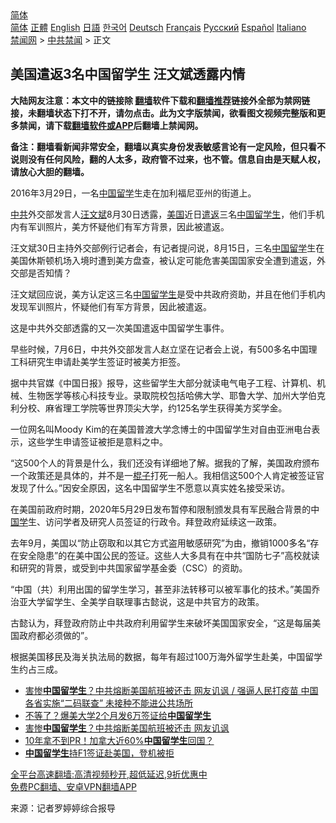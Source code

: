  <!-- 面包屑导航 --> <div class="breadcrumb"><!-- GTranslate: https://gtranslate.io/ -->  <div class="switcher notranslate">  <div class="selected">  <a href="#" onclick="return false;"> 简体</a>  </div>  <div class="option">  <a href="https://www.bannedbook.org" onclick="doGTranslate('zh-CN|zh-CN');jQuery('div.switcher div.selected a').html(jQuery(this).html());return false;" title="简体中文" class="nturl selected"> 简体</a>  <a href="https://www.bannedbook.org/zh-tw/" onclick="doGTranslate('zh-CN|zh-TW');jQuery('div.switcher div.selected a').html(jQuery(this).html());return false;" title="繁體中文" class="nturl"> 正體</a>  <a href="https://www.bannedbook.org/en/" onclick="doGTranslate('zh-CN|en');jQuery('div.switcher div.selected a').html(jQuery(this).html());return false;" title="English" class="nturl"> English</a>  <a href="https://www.bannedbook.org/ja/" onclick="doGTranslate('zh-CN|ja');jQuery('div.switcher div.selected a').html(jQuery(this).html());return false;" title="日本語" class="nturl"> 日語</a>  <a href="https://www.bannedbook.org/ko/" onclick="doGTranslate('zh-CN|ko');jQuery('div.switcher div.selected a').html(jQuery(this).html());return false;" title="한국어" class="nturl"> 한국어</a>  <a href="https://www.bannedbook.org/de/" onclick="doGTranslate('zh-CN|de');jQuery('div.switcher div.selected a').html(jQuery(this).html());return false;" title="Deutsch" class="nturl"> Deutsch</a>  <a href="https://www.bannedbook.org/fr/" onclick="doGTranslate('zh-CN|fr');jQuery('div.switcher div.selected a').html(jQuery(this).html());return false;" title="Français" class="nturl"> Français</a>  <a href="https://www.bannedbook.org/ru/" onclick="doGTranslate('zh-CN|ru');jQuery('div.switcher div.selected a').html(jQuery(this).html());return false;" title="Русский" class="nturl"> Русский</a>  <a href="https://www.bannedbook.org/es/" onclick="doGTranslate('zh-CN|es');jQuery('div.switcher div.selected a').html(jQuery(this).html());return false;" title="Español" class="nturl"> Español</a>  <a href="https://www.bannedbook.org/it/" onclick="doGTranslate('zh-CN|it');jQuery('div.switcher div.selected a').html(jQuery(this).html());return false;" title="Italiano" class="nturl"> Italiano</a>  </div>  </div>      <div class='breadcrumb-sub'><!-- Breadcrumb NavXT 6.3.0 --> <a href="https://www.bannedbook.org/" class="home">禁闻网</a> &gt; <a href="https://www.bannedbook.org/bnews/cbnews/" class="category">中共禁闻</a> &gt; 正文</div></div><h2>美国遣返3名中国留学生 汪文斌透露内情</h2> <p class="notice"><b>大陆网友注意：本文中的链接除 <a href="https://github.com/bannedbook/fanqiang" >翻墙</a>软件下载和<a href="https://github.com/killgcd/justmysocks/blob/master/README.md">翻墙推荐</a>链接外全部为禁网链接，未翻墙状态下打不开，请勿点击。此为文字版禁闻，欲看图文视频完整版和更多禁闻，请下载<a href="https://github.com/bannedbook/fanqiang">翻墙软件或APP</a>后翻墙上禁闻网。</p><p>备注：翻墙看新闻非常安全，翻墙以真实身份发表敏感言论有一定风险，但只看不说则没有任何风险，翻的人太多，政府管不过来，也不管。信息自由是天赋人权，请放心大胆的翻墙。</b></p>  <div class="entry"> <p id="conimg">2016年3月29日，一名<a href="https://www.bannedbook.org/bnews/tag/%E4%B8%AD%E5%9B%BD/" class="st_tag internal_tag" rel="tag" title="标签 中国 下的日志">中国</a><a href="https://www.bannedbook.org/bnews/tag/%E7%95%99%E5%AD%A6/" class="st_tag internal_tag" rel="tag" title="标签 留学 下的日志">留学</a>生走在加利福尼亚州的街道上。</p> <p><a href="https://www.bannedbook.org/bnews/tag/%e4%b8%ad%e5%85%b1/" class="st_tag internal_tag" rel="tag" title="标签 中共 下的日志">中共</a>外交部发言人<a href="https://www.bannedbook.org/bnews/tag/%e6%b1%aa%e6%96%87%e6%96%8c/" class="st_tag internal_tag" rel="tag" title="标签 汪文斌 下的日志">汪文斌</a>8月30日透露，<a href="https://www.bannedbook.org/bnews/tag/%e7%be%8e%e5%9b%bd/" class="st_tag internal_tag" rel="tag" title="标签 美国 下的日志">美国</a>近日<a href="https://www.bannedbook.org/bnews/tag/%e9%81%a3%e8%bf%94/" class="st_tag internal_tag" rel="tag" title="标签 遣返 下的日志">遣返</a>三名<span class='wp_keywordlink_affiliate'><a href="https://www.bannedbook.org/" title="中国" target="_blank">中国</a></span><a href="https://www.bannedbook.org/bnews/tag/%e7%95%99%e5%ad%a6%e7%94%9f/" class="st_tag internal_tag" rel="tag" title="标签 留学生 下的日志">留学生</a>，他们手机内有军训照片，美方怀疑他们有军方背景，因此被遣返。</p> <p>汪文斌30日主持外交部例行记者会，有记者提问说，8月15日，三名<a href="https://www.bannedbook.org/bnews/tag/%E4%B8%AD%E5%9B%BD%E7%95%99%E5%AD%A6/" class="st_tag internal_tag" rel="tag" title="标签 中国留学 下的日志">中国留学</a>生在美国休斯顿机场入境时遭到美方盘查，被认定可能危害美国国家安全遭到遣返，外交部是否知情？</p> <p>汪文斌回应说，美方认定这三名<a href="https://www.bannedbook.org/bnews/tag/%e4%b8%ad%e5%9b%bd%e7%95%99%e5%ad%a6%e7%94%9f/" class="st_tag internal_tag" rel="tag" title="标签 中国留学生 下的日志">中国留学生</a>是受中共政府资助，并且在他们手机内发现军训照片，怀疑他们有军方背景，因此被遣返。</p>  <p>这是中共外交部透露的又一次美国遣返中国留学生事件。</p> <p>早些时候，7月6日，中共外交部发言人赵立坚在记者会上说，有500多名中国理工科研究生申请赴美学生签证时被美方拒签。</p> <p>据中共官媒《中国日报》报导，这些留学生大部分就读电气电子工程、计算机、机械、生物医学等核心科技专业。录取院校包括哈佛大学、耶鲁大学、加州大学伯克利分校、麻省理工学院等世界顶尖大学，约125名学生获得美方奖学金。</p> <p>一位网名叫Moody Kim的在美国普渡大学念博士的中国留学生对自由亚洲电台表示，这些学生申请签证被拒是意料之中。</p>  <p>“这500个人的背景是什么，我们还没有详细地了解。据我的了解，美国政府颁布一个政策还是具体的，并不是一<span class='wp_keywordlink'><a href="https://www.bannedbook.org/forum11/topic309.html" title="禁片：“科学”的棍子" target="_blank">棍子</a></span>打死一船人。我相信这500个人肯定被签证官发现了什么。”因安全原因，这名中国留学生不愿意以真实姓名接受采访。</p> <p>在美国前政府时期，2020年5月29日发布暂停和限制颁发具有军民融合背景的中<span class='wp_keywordlink'><a href="https://www.bannedbook.org/forum24/" title="国学传统文化禁书" target="_blank">国学</a></span>生、访问学者及研究人员签证的行政令。拜登政府延续这一政策。</p> <p>去年9月，美国以“防止窃取和以其它方式盗用敏感研究”为由，撤销1000多名“存在安全隐患”的在美中国公民的签证。这些人大多具有在中共“国防七子”高校就读和研究的背景，或受到中共国家留学基金委（CSC）的资助。</p> <p>“中国（共）利用出国的留学生学习，甚至非法转移可以被军事化的技术。”美国乔治亚大学留学生、全美学自联理事古懿说，这是中共官方的政策。</p>  <p>古懿认为，拜登政府防止中共政府利用留学生来破坏美国国家安全，“这是每届美国政府都必须做的”。</p> <p>根据美国移民及海关执法局的数据，每年有超过100万海外留学生赴美，中国留学生约占三成。</p> <ul class='op-related-articles' title='相关阅读'> <li><a href='https://www.bannedbook.org/bnews/bannedvideo/20210822/1611263.html' target='_blank'>害惨<b>中国留学生</b>？中共熔断美国航班被还击 网友讥讽 /  强逼人民打疫苗 中国各省实施“二码联查” 未接种不能进公共场所</a></li> <li><a href='https://www.bannedbook.org/bnews/cnnews/20210821/1610351.html' target='_blank'>不等了？爆美大学2个月发6万签证给<b>中国留学生</b></a></li> <li><a href='https://www.bannedbook.org/bnews/cbnews/20210820/1609678.html' target='_blank'>害惨<b>中国留学生</b>？中共熔断美国航班被还击 网友讥讽</a></li> <li><a href='https://www.bannedbook.org/bnews/lifebaike/20210729/1596282.html' target='_blank'>10年拿不到PR！加拿大近60%<b>中国留学生</b>回国？</a></li> <li><a href='https://www.bannedbook.org/bnews/cbnews/20210727/1594784.html' target='_blank'><b>中国留学生</b>持F1签证赴美国，登机被拒</a></li> </ul> <p class="texttj"> <a href="https://github.com/bannedbook/fanqiang/wiki/V2ray%E6%9C%BA%E5%9C%BA" target="_blank">全平台高速翻墙:高清视频秒开,超低延迟,9折优惠中</a><br/> <a href="https://github.com/bannedbook/fanqiang/wiki/%E7%A6%81%E9%97%BB%E7%BD%91%E5%AE%89%E5%8D%93%E7%BF%BB%E5%A2%99%E6%96%B0%E9%97%BBAPP" target="_blank">免费PC翻墙、安卓VPN翻墙APP</a></p><p> 来源：记者罗婷婷综合报导 </p> <a name='sharetosocial'></a>  <div style="margin-bottom:5px;padding-bottom:5px;clear:both"> <div id="archive-pix-1" class="banner-ads"> <!-- AuctionX Display platform tag START --> <div id="26318x728x90x621x_ADSLOT2" clicktrack="%%CLICK_URL_ESC%%"></div> <!-- AuctionX Display platform tag END --> </div> <div id="archive-pix-2" class="banner-ads"> <!-- AuctionX Display platform tag START --> <div id="26315x300x250x621x_ADSLOT2" clicktrack="%%CLICK_URL_ESC%%"></div> <!-- AuctionX Display platform tag END --> </div> </div>  <div id="archive-pix-1" class="banner-ads"> <!-- AuctionX Display platform tag START --> <div id="26318x728x90x621x_ADSLOT3" clicktrack="%%CLICK_URL_ESC%%"></div> <!-- AuctionX Display platform tag END --> </div> </div><!--END ENTRY--> 